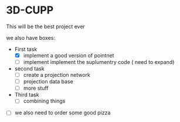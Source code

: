 # 3D-CUPP
This will be the best project ever

we also have boxes:
- First task
  - [X] implement a good version of pointnet
  - [ ] implement implement the suplumentry code ( need to expand)
- second task
  - [ ] create a projection network
  - [ ] projection data base
  - [ ] more stuff
- Third task 
  - [ ] combining things
- [ ] we also need to order some good pizza
